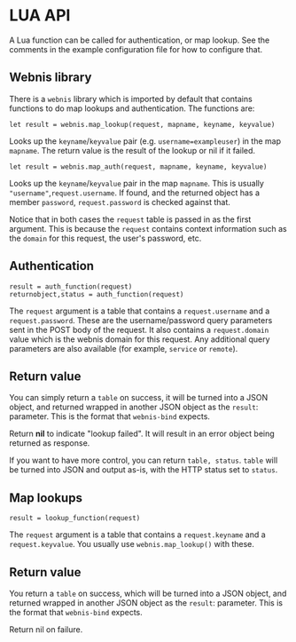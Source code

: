 
LUA API
=======

A Lua function can be called for authentication, or map lookup. See the
comments in the example configuration file for how to configure that.

Webnis library
--------------

There is a `webnis` library which is imported by default that contains
functions to do map lookups and authentication. The functions are:

```
let result = webnis.map_lookup(request, mapname, keyname, keyvalue)
```
Looks up the `keyname`/`keyvalue` pair (e.g. `username=exampleuser`) in the map `mapname`.
The return value is the result of the lookup or nil if it failed.

```
let result = webnis.map_auth(request, mapname, keyname, keyvalue)
```
Looks up the `keyname`/`keyvalue` pair in the map `mapname`. This is usually
`"username"`,`request.username`. If found, and the returned object has a
member `password`, `request.password` is checked against that.

Notice that in both cases the `request` table is passed in as the
first argument. This is because the `request` contains context information
such as the `domain` for this request, the user's password, etc.

Authentication
--------------

```
result = auth_function(request)
returnobject,status = auth_function(request)
```
The `request` argument is a table that contains a `request.username` and a
`request.password`. These are the username/password query parameters sent
in the POST body of the request.  It also contains a `request.domain`
value which is the webnis domain for this request.  Any additional query
parameters are also available (for example, `service` or `remote`).

Return value
------------

You can simply return a `table` on success, it will be turned into a JSON object,
and returned wrapped in another JSON object as the `result`: parameter. This is
the format that `webnis-bind` expects.

Return **nil** to indicate "lookup failed". It will result in an error object
being returned as response.

If you want to have more control, you can return `table, status`. `table` will
be turned into JSON and output as-is, with the HTTP status set to `status`.

Map lookups
-----------

```
result = lookup_function(request)
```

The `request` argument is a table that contains a `request.keyname`
and a `request.keyvalue`. You usually use `webnis.map_lookup()` with these.

Return value
------------

You return a `table` on success, which will be turned into a JSON object,
and returned wrapped in another JSON object as the `result`: parameter. This is
the format that `webnis-bind` expects.

Return nil on failure.

